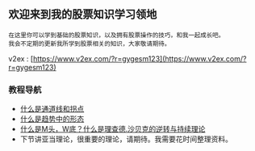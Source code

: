 ## 欢迎来到我的股票知识学习领地

    在这里你可以学到基础的股票知识，以及拥有股票操作的技巧，和我一起成长吧。
    我会不定期的更新我所学到股票相关的知识，大家敬请期待。

v2ex : [https://www.v2ex.com/?r=gygesm123](https://www.v2ex.com/?r=gygesm123)

### 教程导航

- [什么是通道线和拐点](./stock_doc/什么是通道线和拐点.md)
- [什么是趋势中的形态](./stock_doc/什么是趋势中的形态.md)
- [什么是M头，W底？什么是理查德.沙贝克的逆转与持续理论](./stock_doc/什么是M头W底什么是理查德沙贝克的逆转与持续理论.md)
- 下节讲亚当理论，很重要的理论，请期待。我需要花时间整理资料。



